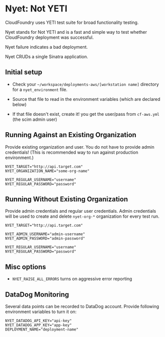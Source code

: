 # Nyet: Not YETI

CloudFoundry uses YETI test suite for broad functionality testing.

Nyet stands for Not YETI and is a fast and simple way to test whether
CloudFoundry deployment was successful.

Nyet failure indicates a bad deployment.

Nyet CRUDs a single Sinatra application.


## Initial setup

* Check your `~/workspace/deployments-aws/[workstation name]`
  directory for a `nyet_environment` file.

* Source that file to read in the environment variables
  (which are declared below)

* If that file doesn't exist, create it! you get the
  user/pass from `cf-aws.yml` (the scim admin user)


## Running Against an Existing Organization

Provide existing organization and user.
You do not have to provide admin credentials!
(This is recommended way to run against production environment.)

```
NYET_TARGET="http://api.target.com"
NYET_ORGANIZATION_NAME="some-org-name"

NYET_REGULAR_USERNAME="username"
NYET_REGULAR_PASSWORD="password"
```


## Running Without Existing Organization

Provide admin credentials and regular user credentials. Admin credentials
will be used to create and delete `nyet-org-*` organization for every test run.

```
NYET_TARGET="http://api.target.com"

NYET_ADMIN_USERNAME="admin-username"
NYET_ADMIN_PASSWORD="admin-password"

NYET_REGULAR_USERNAME="username"
NYET_REGULAR_PASSWORD="password"
```


## Misc options

* `NYET_RAISE_ALL_ERRORS` turns on aggressive error reporting


## DataDog Monitoring

Several data points can be recorded to DataDog account. Provide following
environment variables to turn it on:

```
NYET_DATADOG_API_KEY="api-key"
NYET_DATADOG_APP_KEY="app-key"
DEPLOYMENT_NAME="deployment-name"
```
